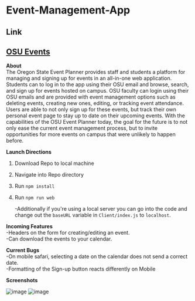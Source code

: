 # Event-Management-App
## **Link**<br>
## [OSU Events](https://osu-events.github.io/)


**About**<br>
The Oregon State Event Planner provides staff and students a platform for managing and signing up for events in an all-in-one web application. Students can to log in to the app using their OSU email and browse, search, and sign up for events hosted on campus. OSU faculty can login using their OSU emails and are provided with event management options such as deleting events, creating new ones, editing, or tracking event attendance. Users are able to not only sign up for these events, but track their own personal event page to stay up to date on their upcoming events. With the capabilities of the OSU Event Planner today, the goal for the future is to not only ease the current event management process, but to invite opportunities for more events on campus that were unlikely to happen before.

**Launch Directions**<br>
1. Download Repo to local machine
2. Navigate into Repo directory
3. Run `npm install`
4. Run `npm run web`

     -Additionally if you're using a local server you can go into the code and change out the `baseURL` variable in `Client/index.js` to `localhost`.

**Incoming Features**<br>
-Headers on the form for creating/editing an event.<br>
-Can download the events to your calendar.

**Current Bugs**<br>
-On mobile safari, selecting a date on the calendar does not send a correct date.<br>
-Formatting of the Sign-up button reacts differently on Mobile



**Screenshots**

![image](https://user-images.githubusercontent.com/43553685/118301192-a7033a00-b497-11eb-8f29-3073211baf92.png)
![image](https://user-images.githubusercontent.com/43553685/118301392-d74ad880-b497-11eb-9b58-4a3908ee1169.png)

